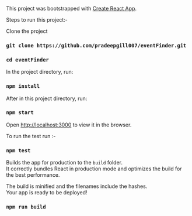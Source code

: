 This project was bootstrapped with [Create React App](https://github.com/facebook/create-react-app).

Steps to run this project:-

Clone the project
### `git clone https://github.com/pradeepgill007/eventFinder.git`

### `cd eventFinder`

In the project directory, run:

### `npm install`

After in this project directory, run:

### `npm start`

Open [http://localhost:3000](http://localhost:3000) to view it in the browser.

To run the test run :-

### `npm test`

Builds the app for production to the `build` folder.<br>
It correctly bundles React in production mode and optimizes the build for the best performance.

The build is minified and the filenames include the hashes.<br>
Your app is ready to be deployed!

### `npm run build`